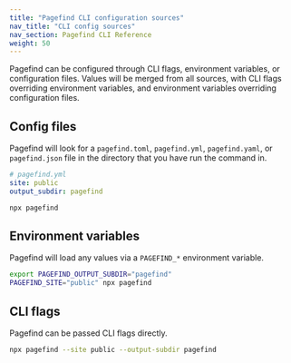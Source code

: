 ```yaml
---
title: "Pagefind CLI configuration sources"
nav_title: "CLI config sources"
nav_section: Pagefind CLI Reference
weight: 50
---
```


Pagefind can be configured through CLI flags, environment variables, or configuration files. Values will be merged from all sources, with CLI flags overriding environment variables, and environment variables overriding configuration files.

## Config files

Pagefind will look for a `pagefind.toml`, `pagefind.yml`, `pagefind.yaml`, or `pagefind.json` file in the directory that you have run the command in.

```yaml
# pagefind.yml
site: public
output_subdir: pagefind
```
```bash
npx pagefind
```

## Environment variables

Pagefind will load any values via a `PAGEFIND_*` environment variable.

```bash
export PAGEFIND_OUTPUT_SUBDIR="pagefind"
PAGEFIND_SITE="public" npx pagefind
```

## CLI flags

Pagefind can be passed CLI flags directly.

```bash
npx pagefind --site public --output-subdir pagefind
```
